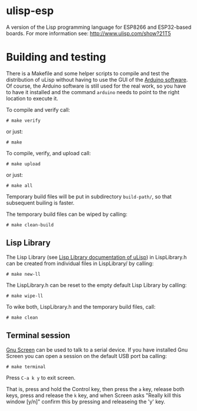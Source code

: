 # ulisp-esp
A version of the Lisp programming language for ESP8266 and ESP32-based boards.
For more information see:
http://www.ulisp.com/show?21T5

# Building and testing

There is a Makefile and some helper scripts to compile and test the
distribution of uLisp without having to use the GUI of the
[Arduino software](https://www.arduino.cc/). Of course, the Arduino
software is still used for the real work, so you have to have it
installed and the command `arduino` needs to point to the right
location to execute it.

To compile and verify call:

    # make verify

or just:

    # make

To compile, verify, and upload call:

    # make upload

or just:

    # make all

Temporary build files will be put in subdirectory `build-path/`,
so that subsequent builing is faster.

The temporary build files can be wiped by calling:

    # make clean-build

## Lisp Library

The Lisp Library (see [Lisp Library documentation of uLisp](http://www.ulisp.com/show?27OV))
in LispLibrary.h can be created from individual files in LispLibrary/ by calling:

    # make new-ll

The LispLibrary.h can be reset to the empty default Lisp Library
by calling:

    # make wipe-ll

To wike both, LispLibrary.h and the temporary build files, call:

    # make clean

## Terminal session

[Gnu Screen](https://www.gnu.org/software/screen/) can be used to talk to a serial
device. If you have installed Gnu Screen you can open a session on the default USB
port ba calling:

    # make terminal

Press `C-a k y` to exit screen.

That is, press and hold the Control key, then press the `a` key,
release both keys, press and release the `k` key, and when Screen asks
"Really kill this window [y/n]" confirm this by pressing and
releaseing the 'y' key.
